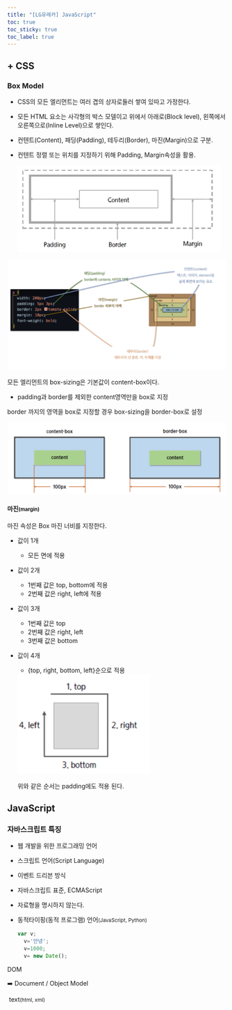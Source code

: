 ```yaml
---
title: "[LG유레카] JavaScript"
toc: true
toc_sticky: true
toc_label: true
---
```


## + CSS

### Box Model

- CSS의 모든 엘리먼트는 여러 겹의 상자로둘러 쌓여 있따고 가정한다.

- 모든 HTML 요소는 사각형의 박스 모델이고 위에서 아래로(Block level), 왼쪽에서 오른쪽으로(Inline Level)으로 쌓인다.

- 컨텐트(Content), 패딩(Padding), 테두리(Border), 마진(Margin)으로 구분.

- 컨텐트 정렬 또는 위치를 지정하기 위해 Padding, Margin속성을 활용.

  <img src="/../../images/Untitled/image-20240702163413807.png" alt="image-20240702163413807" style="zoom:60%;" />

<img src="../../../images/2024-07-02-CSS/image-20240702185117021.png" alt="image-20240702185117021" style="zoom:80%;" />

모든 엘리먼트의 box-sizing은 기본값이 content-box이다.

- padding과 border를 제외한 content영역만을 box로 지정

border 까지의 영역을 box로 지정할 경우 box-sizing을 border-box로 설정

<img src="/../../images/2024-07-03-CSS2/image-20240703092137166.png" alt="image-20240703092137166" style="zoom:80%;" />

#### 마진<small>(margin)</small>

마진 속성은 Box 마진 너비를 지정한다.

- 값이 1개

  - 모든 면에 적용

- 값이 2개

  - 1번째 값은 top, bottom에 적용
  - 2번째 값은 right, left에 적용

- 값이 3개

  - 1번째 값은 top
  - 2번째 값은 right, left
  - 3번째 값은 bottom

- 값이 4개

  - {top, right, bottom, left}순으로 적용

  <img src="/../../images/2024-07-03-CSS2/image-20240703093055021.png" alt="image-20240703093055021" style="zoom:80%;" />

  위와 같은 순서는 padding에도 적용 된다.

## JavaScript

### 자바스크립트 특징

- 웹 개발을 위한 프로그래밍 언어
- 스크립트 언어(Script Language)
- 이벤트 드리븐 방식
- 자바스크립트 표준, ECMAScript

- <span class="hlm">자료형을 명시하지 않는다.</span>

- 동적타이핑(동적 프로그램) 언어<small>(JavaScript, Python)</small>

  ``` javascript
  var v;
  	v='안녕';
  	v=1000;
  	v= new Date();
  ```



DOM

➡️ Document / Object Model

​	 text<small>(html, xml)</small>